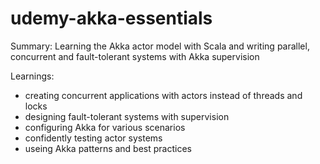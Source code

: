 # udemy-akka-essentials

Summary: 
Learning the Akka actor model with Scala and writing parallel, concurrent and fault-tolerant systems with Akka supervision 


Learnings: 
- creating concurrent applications with actors instead of threads and locks
- designing fault-tolerant systems with supervision
- configuring Akka for various scenarios
- confidently testing actor systems
- useing Akka patterns and best practices
